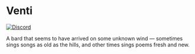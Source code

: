 # Venti
[![Discord](https://img.shields.io/discord/213517939343622146.svg?colorB=7289da&label=discord&logo=discord&logoColor=white)](https://discord.gg/6aBFhAHUs7)

A bard that seems to have arrived on some unknown wind — sometimes sings songs as old as the hills, and other times sings poems fresh and new.